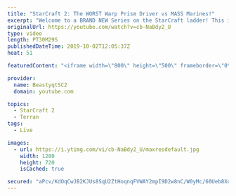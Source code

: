```yaml
---
title: "StarCraft 2: The WORST Warp Prism Driver vs MASS Marines!"
excerpt: "Welcome to a BRAND NEW Series on the StarCraft ladder! This is the \"Mass Marines to Grandmaster\" challenge, where the only attacking unit that I'm allowed to make is Marines - and that's it! I am allowed to make Medivacs just so that the gaemplay is not too monotonous, but I believe I could even make"
originalUrl: https://youtube.com/watch?v=cb-NaBdy2_U
type: video
length: PT30M29S
publishedDateTime: 2019-10-02T12:05:37Z
heat: 51

featuredContent: "<iframe width=\"800\" height=\"500\" frameborder=\"0\" src=\"https://www.youtube.com/embed/cb-NaBdy2_U\" allow=\"accelerometer; autoplay; encrypted-media; gyroscope; picture-in-picture\" allowfullscreen></iframe>"

provider:
  name: BeastyqtSC2
  domain: youtube.com

topics:
  - StarCraft 2
  - Terran
tags:
  - Live

images:
  - url: https://i.ytimg.com/vi/cb-NaBdy2_U/maxresdefault.jpg
    width: 1280
    height: 720
    isCached: true

secured: "aPcv/KdOqCwJB2KJUs8SqU2ZtHoqnqFVWAY2mpI9D2w8nC/W0yMc/60Ueb8XqoRnfAoBEkzD9HRKhzbgaIwmMNWfVDi0Gx9a4UmFTHqvbTEcBgNWR9jUXXZ5V7oduX8YQMu4q7uGsl2u7Q5IO2XGvoSQLLaFvRYIT1XlDFnroLkL4h3ylihjGdvQJ/QPNM3RT0qwb4mKLJ/0Sq6sf+CE82ULqBdn4JJIbpl93+KqUvdo5bmSNNdVWAG8kM++3SbXY8Hl3YPORdHRMJxudLr1FQVWUlC2tIyYSIfUtI1FoaZLIN7Nq6Vhl+F1VLePgcz38T+nNzJkYnEahtPgMTf+/sLACQKpcXPywZdD4OC8lOugO42hWT7vwVxJvEt2Mxv6w5ZQ3aQVYtndY1RFT0C2GvEbzcz+HErkVGJiSLD6Vek=;JoK7c1liQ3Ul/qLBr1yfIQ=="
---
```


